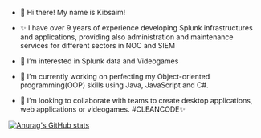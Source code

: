 - 👋 Hi there! My name is Kibsaim!
- ✨ I have over 9 years of experience developing Splunk infrastructures and applications, providing also administration and maintenance services for different sectors in NOC and SIEM

- 👀 I’m interested in Splunk data and Videogames
- 🌱 I’m currently working on perfecting my Object-oriented programming(OOP) skills using Java, JavaScript and C#.
- 💞️ I’m looking to collaborate with teams to create desktop applications, web applications or videogames. #CLEANCODE✨

[![Anurag's GitHub stats](https://github-readme-stats.vercel.app/api?username=kiebblo)](https://github.com/anuraghazra/github-readme-stats)

<!---
kiebblo/kiebblo is a ✨ special ✨ repository because its `README.md` (this file) appears on your GitHub profile.
You can click the Preview link to take a look at your changes.
--->
